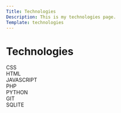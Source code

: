 ```yaml
---
Title: Technologies
Description: This is my technologies page.
Template: technologies
---
```


Technologies
==========================

<div class="box1">
CSS
</div>

<div class="box-HTML">
HTML
</div>

<div class="box-JS">
JAVASCRIPT
</div>

<div class="box-PHP">
PHP
</div>

<div class="box-P">
PYTHON
</div>

<div class="box-GIT">
GIT
</div>

<div class="box2">
SQLITE
</div>